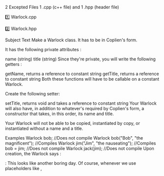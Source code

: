 2 Excepted Files
1 .cpp (c++ file) and 1 .hpp (header file)

1️⃣ Warlock.cpp

2️⃣ Warlock.hpp

Subject Text
Make a Warlock class. It has to be in Coplien's form.

It has the following private attributes :

name (string)
title (string)
Since they're private, you will write the following getters :

getName, returns a reference to constant string
getTitle, returns a reference to constant string
Both these functions will have to be callable on a constant Warlock.

Create the following setter:

setTitle, returns void and takes a reference to constant string
Your Warlock will also have, in addition to whatever's required by Coplien's form, a constructor that takes, in this order, its name and title.

Your Warlock will not be able to be copied, instantiated by copy, or instantiated without a name and a title.

Examples
Warlock bob;                            //Does not compile
Warlock bob("Bob", "the magnificent");  //Compiles
Warlock jim("Jim", "the nauseating");   //Compiles
bob = jim;                              //Does not compile
Warlock jack(jim);                      //Does not compile
Upon creation, the Warlock says :

<NAME>: This looks like another boring day.
Of course, whenever we use placeholders like , <TITLE>, etc... in outputs, you will replace them by the appropriate value. Without the < and >.

When he dies, he says:

<NAME>: My job here is done!
Our Warlock must also be able to introduce himself, while boasting with all its might.

So you will write the following function:

* void introduce() const;
It must display:

<NAME>: I am <NAME>, <TITLE> !
Main Function
Here's an example of a test main function:

int main()
{
  Warlock const richard("Richard", "Mistress of Magma");
  richard.introduce();
  std::cout << richard.getName() << " - " << richard.getTitle() << std::endl;

  Warlock* jack = new Warlock("Jack", "the Long");
  jack->introduce();
  jack->setTitle("the Mighty");
  jack->introduce();

  delete jack;

  return (0);
}
Output

~$ ./a.out | cat -e
Richard: This looks like another boring day.$
Richard: I am Richard, Mistress of Magma!$
Richard - Mistress of Magma$
Jack: This looks like another boring day.$
Jack: I am Jack, the Long!$
Jack: I am Jack, the Mighty!$
Jack: My job here is done!$
Richard: My job here is done!$
~$